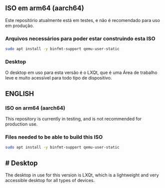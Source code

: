 ## ISO em arm64 (aarch64)

Este repositório atualmente está em testes, e não é recomendado para uso em produção.

### Arquivos necessários para poder estar construindo esta ISO

```bash
sudo apt install -y binfmt-support qemu-user-static 
```

### Desktop

O desktop em uso para esta versão é o LXQt, que é uma Área de trabalho leve e muito acessível para todo tipo de dispositivo.

## ENGLISH

### ISO on arm64 (aarch64)

This repository is currently in testing, and is not recommended for production use.

### Files needed to be able to build this ISO

```bash
sudo apt install -y binfmt-support qemu-user-static 
```

##  # Desktop

The desktop in use for this version is LXQt, which is a lightweight and very accessible desktop for all types of devices.
